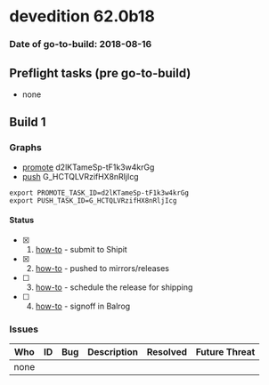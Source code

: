 # devedition 62.0b18

### Date of go-to-build: 2018-08-16

## Preflight tasks (pre go-to-build)
- none

## Build 1  

### Graphs
* [promote](https://tools.taskcluster.net/push-inspector/#/d2lKTameSp-tF1k3w4krGg) d2lKTameSp-tF1k3w4krGg
* [push](https://tools.taskcluster.net/push-inspector/#/G_HCTQLVRzifHX8nRljIcg) G_HCTQLVRzifHX8nRljIcg
```
export PROMOTE_TASK_ID=d2lKTameSp-tF1k3w4krGg
export PUSH_TASK_ID=G_HCTQLVRzifHX8nRljIcg
```


#### Status
- [x] 1.  [how-to](https://wiki.mozilla.org/Release:Release_Automation_on_Mercurial:Starting_a_Release#Submit_to_Ship_It)  - submit to Shipit
- [x] 2.  [how-to](https://github.com/mozilla-releng/releasewarrior-2.0/blob/master/docs/release-promotion/desktop/howto.md#push-artifacts-to-releases-directory)  - pushed to mirrors/releases
- [ ] 3.  [how-to](https://github.com/mozilla-releng/releasewarrior-2.0/blob/master/docs/release-promotion/desktop/howto.md#ship-the-release)  - schedule the release for shipping
- [ ] 4.  [how-to](https://github.com/mozilla-releng/releasewarrior-2.0/blob/master/docs/release-promotion/desktop/howto.md#obtain-sign-offs-for-changes)  - signoff in Balrog

### Issues
| Who                 | ID               | Bug                                                                 | Description                | Resolved                | Future Threat                |
| ------------------- | ---------------- | ------------------------------------------------------------------- | -------------------------- | ----------------------- | ---------------------------- |
| none | | | | | |

